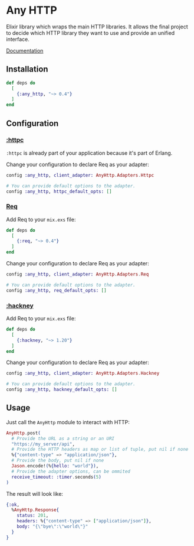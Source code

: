 # Any HTTP

Elixir library which wraps the main HTTP libraries. It allows the final project to decide which
HTTP library they want to use and provide an unified interface.

[Documentation](https://hexdocs.pm/any_http)

## Installation

```elixir
def deps do
  [
    {:any_http, "~> 0.4"}
  ]
end
```

## Configuration

### [:httpc](https://www.erlang.org/doc/man/httpc.html)

`:httpc` is already part of your application because it's part of Erlang.

Change your configuration to declare Req as your adapter:
```elixir
config :any_http, client_adapter: AnyHttp.Adapters.Httpc

# You can provide default options to the adapter.
config :any_http, httpc_default_opts: []
```

### [Req](https://hexdocs.pm/req)

Add Req to your `mix.exs` file:
```elixir
def deps do
  [
    {:req, "~> 0.4"}
  ]
end
```

Change your configuration to declare Req as your adapter:
```elixir
config :any_http, client_adapter: AnyHttp.Adapters.Req

# You can provide default options to the adapter.
config :any_http, req_default_opts: []
```

### [:hackney](https://hexdocs.pm/hackney/)

Add Req to your `mix.exs` file:
```elixir
def deps do
  [
    {:hackney, "~> 1.20"}
  ]
end
```

Change your configuration to declare Req as your adapter:
```elixir
config :any_http, client_adapter: AnyHttp.Adapters.Hackney

# You can provide default options to the adapter.
config :any_http, hackney_default_opts: []
```

## Usage

Just call the `AnyHttp` module to interact with HTTP:

```elixir
AnyHttp.post(
  # Provide the URL as a string or an URI
  "https://my_server/api",
  # Provide the HTTP headers as map or list of tuple, put nil if none
  %{"content-type" => "application/json"},
  # Provide the body, put nil if none
  Jason.encode!(%{hello: "world"}),
  # Provide the adapter options, can be ommited
  receive_timeout: :timer.seconds(5)
)
```

The result will look like:

```elixir
{:ok,
  %AnyHttp.Response{
    status: 201,
    headers: %{"content-type" => ["application/json"]},
    body: "{\"bye\":\"world\"}"
  }
}
```
